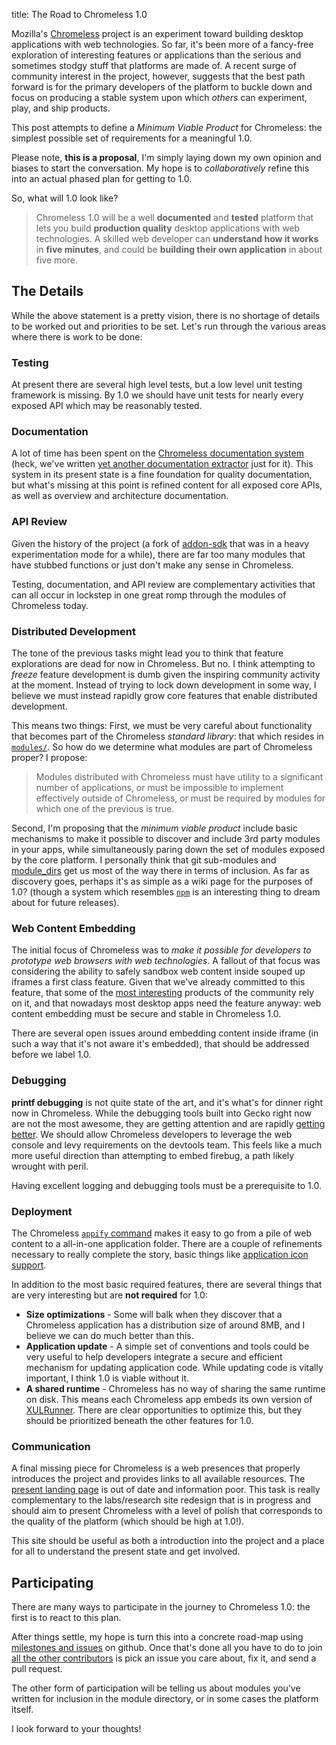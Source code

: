 title: The Road to Chromeless 1.0

Mozilla's <a href="http://github.com/mozilla/chromeless">Chromeless</a> project is an experiment toward building
desktop applications with web technologies.  So far, it's been more
of a fancy-free exploration of interesting features or applications than
the serious and sometimes stodgy stuff that platforms are made of.  A
recent surge of community interest in the project, however, suggests
that the best path forward is for the primary developers of the
platform to buckle down and focus on producing a stable system upon
which *others* can experiment, play, and ship products.

This post attempts to define a *Minimum Viable Product* for
Chromeless: the simplest possible set of requirements for a meaningful
1.0.

Please note, **this is a proposal**, I'm simply laying down my own
opinion and biases to start the conversation.  My hope is to
*collaboratively* refine this into an actual phased plan for getting
to 1.0.

So, what will 1.0 look like?

> Chromeless 1.0 will be a well **documented** and **tested** platform
> that lets you build **production quality** desktop applications with
> web technologies.  A skilled web developer can **understand how it
> works** in **five minutes**, and could be **building
> their own application** in about five more.

## The Details

While the above statement is a pretty vision, there is no shortage of
details to be worked out and priorities to be set.  Let's run through
the various areas where there is work to be done:

### Testing

At present there are several high level tests, but a low level unit
testing framework is missing.  By 1.0 we should have unit tests for
nearly every exposed API which may be reasonably tested.

### Documentation

A lot of time has been spent on the [Chromeless documentation
system](http://nochro.me/) (heck, we've written [yet another
documentation extractor](https://github.com/lloyd/docstract) just for
it).  This system in its present state is a fine foundation for
quality documentation, but what's missing at this point is refined
content for all exposed core APIs, as well as overview and
architecture documentation.

### API Review

Given the history of the project (a fork of [addon-sdk][] that was in a
heavy experimentation mode for a while), there are far too many modules
that have stubbed functions or just don't make any sense in Chromeless.

[addon-sdk]: https://github.com/mozilla/addon-sdk

Testing, documentation, and API review are complementary activities
that can all occur in lockstep in one great romp through
the modules of Chromeless today.

### Distributed Development

The tone of the previous tasks might lead you to think that feature
explorations are dead for now in Chromeless.  But no.  I think
attempting to *freeze* feature development is dumb given the inspiring
community activity at the moment.  Instead of trying to lock down
development in some way, I believe we must instead rapidly grow core
features that enable distributed development.

This means two things: First, we must be very careful about
functionality that becomes part of the Chromeless *standard library*:
that which resides in
[`modules/`](https://github.com/mozilla/chromeless/tree/master/modules).
So how do we determine what modules are part of Chromeless proper?  I
propose:

> Modules distributed with Chromeless must have utility to a significant
> number of applications, or must be impossible to implement effectively
> outside of Chromeless, or must be required by modules for which one of
> the previous is true.

Second, I'm proposing that the *minimum viable product* include basic
mechanisms to make it possible to discover and include 3rd party
modules in your apps, while simultaneously paring down the set of
modules exposed by the core platform.  I personally think that git
sub-modules and
[module_dirs](http://nochro.me/#guide/startup-parameters) get us most
of the way there in terms of inclusion.  As far as discovery goes,
perhaps it's as simple as a wiki page for the purposes of 1.0?
(though a system which resembles [`npm`](http://npmjs.org/) is an
interesting thing to dream about for future releases).

### Web Content Embedding

The initial focus of Chromeless was to *make it possible for developers
to prototype web browsers with web technologies*.  A fallout of that focus
was considering the ability to safely sandbox web content inside souped up
iframes a first class feature.  Given that we've already committed to this
feature, that some of the [most interesting](http://webian.org/shell/) products of the community
rely on it, and that nowadays most desktop apps need the feature anyway:
web content embedding must be secure and stable in Chromeless 1.0.

There are several open issues around embedding content inside iframe
(in such a way that it's not aware it's embedded), that should be addressed
before we label 1.0.

### Debugging

**printf debugging** is not quite state of the art, and it's what's
for dinner right now in Chromeless.  While the debugging tools built
into Gecko right now are not the most awesome, they are getting
attention and are rapidly [getting
better](http://blog.mozilla.com/devtools/2011/05/28/web-console-where-you-want-it-to-be-with-nicer-completion-and-more/).
We should allow Chromeless developers to leverage the web console and
levy requirements on the devtools team.  This feels like a much more
useful direction than attempting to embed firebug, a path likely
wrought with peril.

Having excellent logging and debugging tools must be a prerequisite to 1.0.

### Deployment

The Chromeless [`appify`
command](http://nochro.me/#guide/packaging-your-app) makes it easy to
go from a pile of web content to a all-in-one application folder.
There are a couple of refinements necessary to really complete the
story, basic things like [application icon
support](https://github.com/mozilla/chromeless/issues/40).

In addition to the most basic required features, there are several things
that are very interesting but are **not required** for 1.0:

 * **Size optimizations** - Some will balk when they discover that a Chromeless
     application has a distribution size of around 8MB, and I believe we can
     do much better than this.
 * **Application update** - A simple set of conventions and tools could
     be very useful to help developers integrate a secure and efficient
     mechanism for updating application code.  While updating code is vitally
     important, I think 1.0 is viable without it.
 * **A shared runtime** - Chromeless has no way of sharing the same runtime on
     disk.  This means each Chromeless app embeds its own version of
     [XULRunner](https://developer.mozilla.org/en/xulrunner).  There are
     clear opportunities to optimize this, but they should be prioritized
     beneath the other features for 1.0.

### Communication

A final missing piece for Chromeless is a web presences that properly
introduces the project and provides links to all available resources.
The [present landing page](http://mozillalabs.com/chromeless/)
is out of date and information poor.  This task is really complementary
to the labs/research site redesign that is in progress and should aim to
present Chromeless with a level of polish that corresponds to the quality
of the platform (which should be high at 1.0!).

This site should be useful as both a introduction into the project and a
place for all to understand the present state and get involved.

## Participating

There are many ways to participate in the journey to Chromeless 1.0:
the first is to react to this plan.

After things settle, my hope is turn this into a concrete road-map
using [milestones and
issues](https://github.com/mozilla/chromeless/issues) on github.  Once
that's done all you have to do to join [all the other
contributors](https://github.com/mozilla/chromeless/contributors) is
pick an issue you care about, fix it, and send a pull request.

The other form of participation will be telling us about modules you've
written for inclusion in the module directory, or in some cases the
platform itself.

I look forward to your thoughts!


